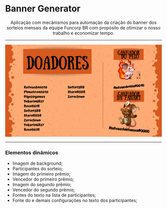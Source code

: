 # Banner Generator

<p align=center>Aplicação com mecânismos para automação da criação do banner dos sorteios mensais da equipe Funcorp BR com propósito de otimizar o nosso trabalho e economizar tempo.</p>

----

<img src="img/example-result.png">

----

### Elementos dinâmicos

- Imagem de background;
- Participantes do sorteio;
- Imagem do primeiro prêmio;
- Vencedor do primeiro prêmio;
- Imagem do segundo prêmio;
- Vencedor do segundo prêmio;
- Fontes do texto na lista de participantes;
- Fonte do e demais configurações no texto dos participantes;
